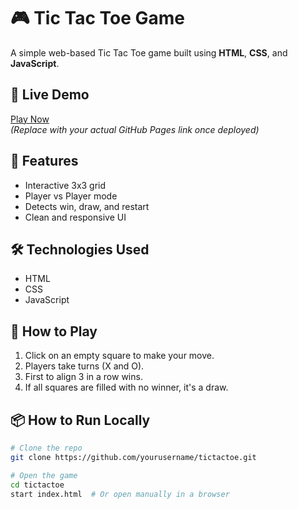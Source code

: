 # 🎮 Tic Tac Toe Game

A simple web-based Tic Tac Toe game built using **HTML**, **CSS**, and **JavaScript**.

## 🔗 Live Demo

[Play Now](https://tickactoe.netlify.app/)  
*(Replace with your actual GitHub Pages link once deployed)*

## 🚀 Features

- Interactive 3x3 grid
- Player vs Player mode
- Detects win, draw, and restart
- Clean and responsive UI

## 🛠️ Technologies Used

- HTML
- CSS
- JavaScript
## 🧠 How to Play

1. Click on an empty square to make your move.
2. Players take turns (X and O).
3. First to align 3 in a row wins.
4. If all squares are filled with no winner, it's a draw.

## 📦 How to Run Locally

```bash
# Clone the repo
git clone https://github.com/yourusername/tictactoe.git

# Open the game
cd tictactoe
start index.html  # Or open manually in a browser
